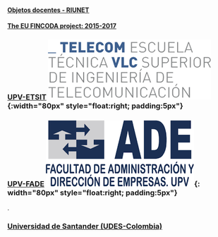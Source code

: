 
#### [Objetos docentes - RIUNET](https://riunet.upv.es/discover?rpp=10&etal=0&query=gonzalez+ladrón+de+guevara&group_by=none&page=1)

#### [The EU FINCODA project: 2015-2017](https://www.fincoda.eu)

### [UPV-ETSIT](cont-docentes-etsit.md) ![ETSIT](telecom.png){:width="80px" style="float:right; padding:5px"}    

    

### [UPV-FADE](cont-docentes-fade.md) ![FADE](fade.png){: width="80px" style="float:right; padding:5px"}    

.     
    
### [Universidad de Santander (UDES-Colombia)](cont-docentes-udes.md)    
